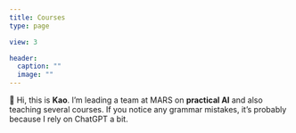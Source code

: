 ```yaml
---
title: Courses
type: page

view: 3

header:
  caption: ""
  image: ""
---
```


👋 Hi, this is **Kao**. I’m leading a team at MARS on **practical AI** and also teaching several courses. If you notice any grammar mistakes, it’s probably because I rely on ChatGPT a bit.
